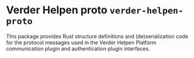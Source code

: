 # Verder Helpen proto `verder-helpen-proto`

This package provides Rust structure definitions and (de)serialization code for the protocol messages used in the Verder Helpen Platform communication plugin and authentication plugin interfaces.
